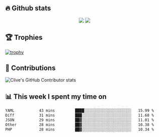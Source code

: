 ## &#128293; Github stats

<!-- GitHub Readme Streak Stats - https://github.com/DenverCoder1/github-readme-streak-stats -->
<p align="center">

<picture>
  <source 
    srcset="https://github-readme-stats.vercel.app/api?username=clivewalkden&count_private=true&show_icons=true&theme=darcula"
    media="(prefers-color-scheme: dark)"
  />
  <source
    srcset="https://github-readme-stats.vercel.app/api?username=clivewalkden&count_private=true&show_icons=true&theme=calm"
    media="(prefers-color-scheme: light), (prefers-color-scheme: no-preference)"
  />
  <img src="https://github-readme-stats.vercel.app/api?username=clivewalkden&count_private=true&show_icons=true&theme=darcula" />
</picture>

<a href="https://git.io/streak-stats" target="_blank">
  <img src="http://github-readme-streak-stats.herokuapp.com?user=clivewalkden&theme=darcula&date_format=j%20M%5B%20Y%5D" />
</a>

</p>

## &#127942; Trophies
[![trophy](https://github-profile-trophy.vercel.app/?username=clivewalkden&theme=onedark)](https://github.com/clivewalkden/github-profile-trophy)

## &#129309; Contributions
![Clive's GitHub Contributor stats](https://github-contributor-stats.vercel.app/api?username=clivewalkden)

## &#128202; This week I spent my time on
<!--START_SECTION:waka-->

```txt
YAML           43 mins         ████░░░░░░░░░░░░░░░░░░░░░   15.99 %
Diff           31 mins         ███░░░░░░░░░░░░░░░░░░░░░░   11.68 %
JSON           29 mins         ██▓░░░░░░░░░░░░░░░░░░░░░░   11.01 %
Other          28 mins         ██▓░░░░░░░░░░░░░░░░░░░░░░   10.38 %
PHP            28 mins         ██▓░░░░░░░░░░░░░░░░░░░░░░   10.34 %
```

<!--END_SECTION:waka-->
